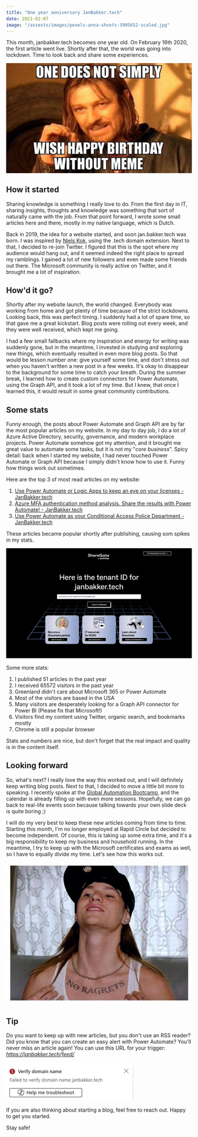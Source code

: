 ```yaml
---
title: "One year anniversary JanBakker.tech"
date: 2021-02-07
image: "/assests/images/pexels-anna-shvets-3905652-scaled.jpg"
---
```


This month, janbakker.tech becomes one year old. On February 16th 2020, the first article went live. Shortly after that, the world was going into lockdown. Time to look back and share some experiences.

![Image result for birthday meme](/assets/images/birthday_meme.jpg)

## How it started

Sharing knowledge is something I really love to do. From the first day in IT, sharing insights, thoughts and knowledge was something that sort of naturally came with the job. From that point forward, I wrote some small articles here and there, mostly in my native language, which is Dutch.

Back in 2019, the idea for a website started, and soon jan.bakker.tech was born. I was inspired by [Niels Kok](https://nielskok.tech), using the .tech domain extension. Next to that, I decided to re-join Twitter. I figured that this is the spot where my audience would hang out, and it seemed indeed the right place to spread my ramblings. I gained a lot of new followers and even made some friends out there. The Microsoft community is really active on Twitter, and it brought me a lot of inspiration.

## How'd it go?

Shortly after my website launch, the world changed. Everybody was working from home and got plenty of time because of the strict lockdowns. Looking back, this was perfect timing. I suddenly had a lot of spare time, so that gave me a great kickstart. Blog posts were rolling out every week, and they were well received, which kept me going.

I had a few small fallbacks where my inspiration and energy for writing was suddenly gone, but in the meantime, I invested in studying and exploring new things, which eventually resulted in even more blog posts. So that would be lesson number one: give yourself some time, and don't stress out when you haven't written a new post in a few weeks. It's okay to disappear to the background for some time to catch your breath. During the summer break, I learned how to create custom connectors for Power Automate, using the Graph API, and it took a lot of my time. But I knew, that once I learned this, it would result in some great community contributions.

## Some stats

Funny enough, the posts about Power Automate and Graph API are by far the most popular articles on my website. In my day to day job, I do a lot of Azure Active Directory, security, governance, and modern workplace projects. Power Automate somehow got my attention, and it brought me great value to automate some tasks, but it is not my "_core business_". Spicy detail: back when I started my website, I had never touched Power Automate or Graph API because I simply didn't know how to use it. Funny how things work out sometimes.

Here are the top 3 of most read articles on my website:

1. [Use Power Automate or Logic Apps to keep an eye on your licenses - JanBakker.tech](https://janbakker.tech/use-power-automate-or-logic-apps-to-keep-an-eye-on-your-licenses/)
2. [Azure MFA authentication method analysis. Share the results with Power Automate! - JanBakker.tech](https://janbakker.tech/azure-mfa-authentication-method-analysis-share-the-results-with-power-automate/)
3. [Use Power Automate as your Conditional Access Police Department - JanBakker.tech](https://janbakker.tech/use-power-automate-as-your-ca-police-department/)

These articles became popular shortly after publishing, causing som spikes in my stats.

![](/assets/images/image.png)

Some more stats:

1. I published 51 articles in the past year
2. I received 65572 visitors in the past year
3. Greenland didn't care about Microsoft 365 or Power Automate
4. Most of the visitors are based in the USA
5. Many visitors are desperately looking for a Graph API connector for Power BI (Please fix that Microsoft!)
6. Visitors find my content using Twitter, organic search, and bookmarks mostly
7. Chrome is still a popular browser

Stats and numbers are nice, but don't forget that the real impact and quality is in the content itself.

## Looking forward

So, what's next? I really love the way this worked out, and I will definitely keep writing blog posts. Next to that, I decided to move a little bit more to speaking. I recently spoke at the [Global Automation Bootcamp](https://janbakker.tech/speaking-at-global-automation-bootcamp-2021/), and the calendar is already filling up with even more sessions. Hopefully, we can go back to real-life events soon because talking towards your own slide deck is quite boring ;)

I will do my very best to keep these new articles coming from time to time. Starting this month, I'm no longer employed at Rapid Circle but decided to become independent. Of course, this is taking up some extra time, and it's a big responsibility to keep my business and household running. In the meantime, I try to keep up with the Microsoft certificates and exams as well, so I have to equally divide my time. Let's see how this works out.

![Image result for no ragrets meme](/assets/images/1r1xr4.jpg)

## Tip

Do you want to keep up with new articles, but you don't use an RSS reader? Did you know that you can create an easy alert with Power Automate? You'll never miss an article again! You can use this URL for your trigger: _https://janbakker.tech/feed/_

![](/assets/images/image-1.png)

If you are also thinking about starting a blog, feel free to reach out. Happy to get you started.

Stay safe!

